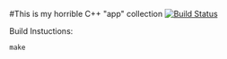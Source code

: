 #This is my horrible C++ "app" collection [![Build Status](https://travis-ci.org/ericball1/appSuite.svg?branch=master)](https://travis-ci.org/ericball1/appSuite)

Build Instuctions:

    make
